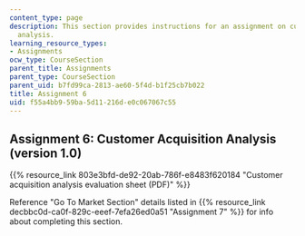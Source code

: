 ```yaml
---
content_type: page
description: This section provides instructions for an assignment on customer acquisition
  analysis.
learning_resource_types:
- Assignments
ocw_type: CourseSection
parent_title: Assignments
parent_type: CourseSection
parent_uid: b7fd99ca-2813-ae60-5f4d-b1f25cb7b022
title: Assignment 6
uid: f55a4bb9-59ba-5d11-216d-e0c067067c55
---
```


Assignment 6: Customer Acquisition Analysis (version 1.0)
---------------------------------------------------------

{{% resource_link 803e3bfd-de92-20ab-786f-e8483f620184 "Customer acquisition analysis evaluation sheet (PDF)" %}}

Reference "Go To Market Section" details listed in {{% resource_link decbbc0d-ca0f-829c-eeef-7efa26ed0a51 "Assignment 7" %}}  for info about completing this section.
